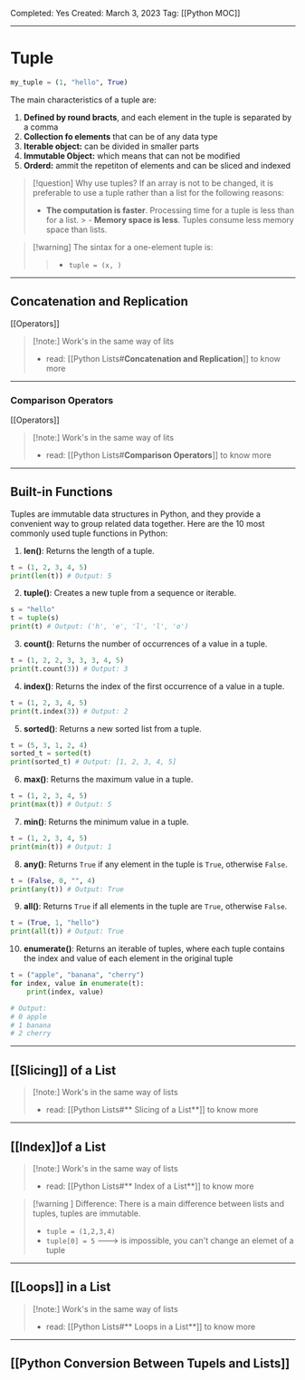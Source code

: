 Completed: Yes
Created: March 3, 2023
Tag: [[Python MOC]]

---
# Tuple

```python
my_tuple = (1, "hello", True)
```

The main characteristics of a tuple are:

1. **Defined  by  round bracts**, and each element in the tuple is separated by a comma
2. **Collection fo elements** that can be of any data type
3. **Iterable object:** can be divided in smaller parts 
4. **Immutable Object:** which means that can not be modified
5. **Orderd:** ammit the repetiton of elements and can be sliced and indexed
    
>[!question] Why use tuples?
>If an array is not to be changed, it is preferable to use a tuple rather than a list for the following reasons:
> - **The computation is faster**. Processing time for a tuple is less than for a list.
     > - **Memory space is less**. Tuples consume less memory space than lists.

>[!warning] The sintax for a one-element tuple is:
>> - `tuple = (x, )`
---

## Concatenation and Replication
[[Operators]]
>[!note:]
>Work's in the same way of lits
> - read: [[Python Lists#**Concatenation and Replication**]] to know more
---

### Comparison Operators
[[Operators]]
>[!note:]
>Work's in the same way of lits
> - read: [[Python Lists#**Comparison Operators**]] to know more
---

## Built-in Functions
Tuples are immutable data structures in Python, and they provide a convenient way to group related data together. Here are the 10 most commonly used tuple functions in Python:

1. **len()**: Returns the length of a tuple.
```python
t = (1, 2, 3, 4, 5)
print(len(t)) # Output: 5

```

2. **tuple()**: Creates a new tuple from a sequence or iterable.
```python
s = "hello"
t = tuple(s)
print(t) # Output: ('h', 'e', 'l', 'l', 'o')
```

3. **count()**: Returns the number of occurrences of a value in a tuple.
```python
t = (1, 2, 2, 3, 3, 3, 4, 5)
print(t.count(3)) # Output: 3
```

4.  **index()**: Returns the index of the first occurrence of a value in a tuple.
```python
t = (1, 2, 3, 4, 5)
print(t.index(3)) # Output: 2
```

5. **sorted()**: Returns a new sorted list from a tuple.
```python
t = (5, 3, 1, 2, 4)
sorted_t = sorted(t)
print(sorted_t) # Output: [1, 2, 3, 4, 5]
```

6.  **max()**: Returns the maximum value in a tuple.
```python
t = (1, 2, 3, 4, 5)
print(max(t)) # Output: 5
```

7.  **min()**: Returns the minimum value in a tuple.
```python
t = (1, 2, 3, 4, 5)
print(min(t)) # Output: 1
```

8.  **any()**: Returns `True` if any element in the tuple is `True`, otherwise `False`.
```python
t = (False, 0, "", 4)
print(any(t)) # Output: True
```

9.  **all()**: Returns `True` if all elements in the tuple are `True`, otherwise `False`.
```python
t = (True, 1, "hello")
print(all(t)) # Output: True
```

10. **enumerate()**: Returns an iterable of tuples, where each tuple contains the index and value of each element in the original tuple
```python
t = ("apple", "banana", "cherry")
for index, value in enumerate(t):
    print(index, value)

# Output:
# 0 apple
# 1 banana
# 2 cherry
```
---

## [[Slicing]] of a List
>[!note:]
>Work's in the same way of lists
> - read: [[Python Lists#** Slicing of a List**]] to know more

---
## [[Index]]of a List
>[!note:]
>Work's in the same way of lists
> - read: [[Python Lists#** Index of a List**]] to know more

>[!warning ] Difference:
>There is a main difference between lists and tuples, tuples are immutable.
>- `tuple = (1,2,3,4)`
>- `tuple[0] = 5` ---> is impossible, you can't change an elemet of a tuple

---
## [[Loops]] in a List
>[!note:]
>Work's in the same way of lists
> - read: [[Python Lists#** Loops in a List**]] to know more

---
## [[Python Conversion Between Tupels and Lists]]
